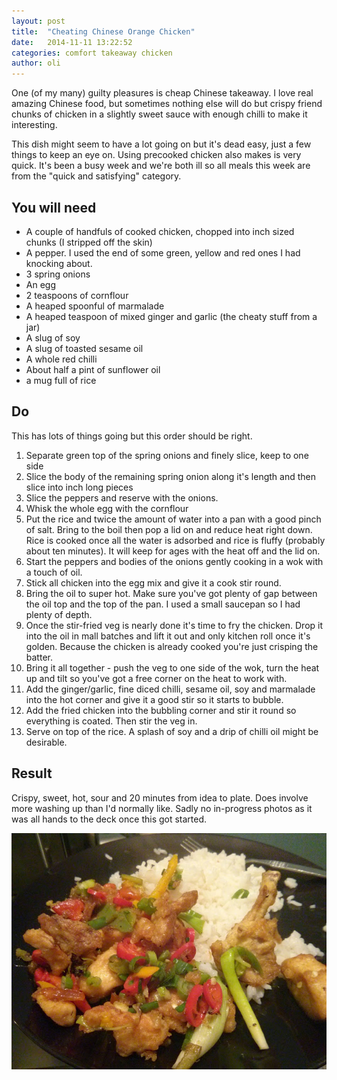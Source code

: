 ```yaml
---
layout: post
title:  "Cheating Chinese Orange Chicken"
date:   2014-11-11 13:22:52
categories: comfort takeaway chicken
author: oli
---
```


One (of my many) guilty pleasures is cheap Chinese takeaway.  I love real amazing Chinese food, but sometimes nothing else will do but crispy friend chunks of chicken in a slightly sweet sauce with enough chilli to make it interesting.

This dish might seem to have a lot going on but it's dead easy, just a few things to keep an eye on.  Using precooked chicken also makes is very quick.  It's been a busy week and we're both ill so all meals this week are from the "quick and satisfying" category.


## You will need

* A couple of handfuls of cooked chicken, chopped into inch sized chunks (I stripped off the skin)
* A pepper.  I used the end of some green, yellow and red ones I had knocking about.
* 3 spring onions
* An egg
* 2 teaspoons of cornflour
* A heaped spoonful of marmalade
* A heaped teaspoon of mixed ginger and garlic (the cheaty stuff from a jar)
* A slug of soy
* A slug of toasted sesame oil
* A whole red chilli
* About half a pint of sunflower oil
* a mug full of rice


## Do

This has lots of things going but this order should be right.

1. Separate green top of the spring onions and finely slice, keep to one side
2. Slice the body of the remaining spring onion along it's length and then slice into inch long pieces
3. Slice the peppers and reserve with the onions.
4. Whisk the whole egg with the cornflour
5. Put the rice and twice the amount of water into a pan with a good pinch of salt.  Bring to the boil then pop a lid on and reduce heat right down.  Rice is cooked once all the water is adsorbed and rice is fluffy (probably about ten minutes).  It will keep for ages with the heat off and the lid on.
6. Start the peppers and bodies of the onions gently cooking in a wok with a touch of oil.
7. Stick all chicken into the egg mix and give it a cook stir round.
8. Bring the oil to super hot.  Make sure you've got plenty of gap between the oil top and the top of the pan.  I used a small saucepan so I had plenty of depth.
9. Once the stir-fried veg is nearly done it's time to fry the chicken.  Drop it into the oil in mall batches and lift it out and only kitchen roll once it's golden.  Because the chicken is already cooked you're just crisping the batter.
10. Bring it all together - push the veg to one side of the wok, turn the heat up and tilt so you've got a free corner on the heat to work with.
11. Add the ginger/garlic, fine diced chilli, sesame oil, soy and marmalade into the hot corner and give it a good stir so it starts to bubble.
12. Add the fried chicken into the bubbling corner and stir it round so everything is coated.  Then stir the veg in.
13. Serve on top of the rice.  A splash of soy and a drip of chilli oil might be desirable.



## Result

Crispy, sweet, hot, sour and 20 minutes from idea to plate.  Does involve more washing up than I'd normally like.  Sadly no in-progress photos as it was all hands to the deck once this got started.

![Finished cheats orange chicken hitting the plate](/images/orange_chicken.jpg "Finished cheats orange chicken hitting the plate")

